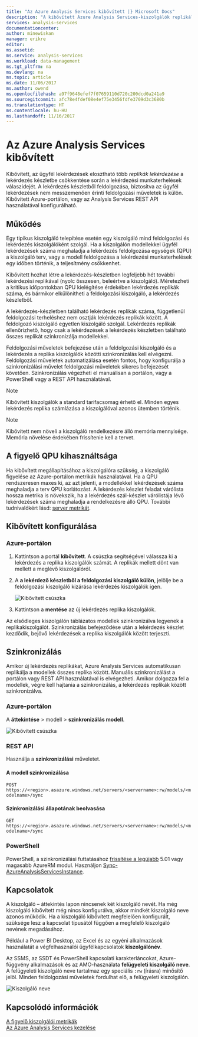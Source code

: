 ```yaml
---
title: "Az Azure Analysis Services kibővített |} Microsoft Docs"
description: "A kibővített Azure Analysis Services-kiszolgálók replikálása"
services: analysis-services
documentationcenter: 
author: minewiskan
manager: erikre
editor: 
ms.assetid: 
ms.service: analysis-services
ms.workload: data-management
ms.tgt_pltfrm: na
ms.devlang: na
ms.topic: article
ms.date: 11/06/2017
ms.author: owend
ms.openlocfilehash: a97f9648efef7f07659110d720c200dcd0a241a9
ms.sourcegitcommit: afc78e4fdef08e4ef75e3456fdfe3709d3c3680b
ms.translationtype: HT
ms.contentlocale: hu-HU
ms.lasthandoff: 11/16/2017
---
```

# <a name="azure-analysis-services-scale-out"></a>Az Azure Analysis Services kibővített

Kibővített, az ügyfél lekérdezések elosztható több *replikák lekérdezése* a lekérdezés készletbe csökkentése során a lekérdezési munkaterhelések válaszidejét. A lekérdezés készletből feldolgozása, biztosítva az ügyfél lekérdezések nem messzemenően érinti feldolgozási műveletek is külön. Kibővített Azure-portálon, vagy az Analysis Services REST API használatával konfigurálható.

## <a name="how-it-works"></a>Működés

Egy tipikus kiszolgáló telepítése esetén egy kiszolgáló mind feldolgozási és lekérdezés kiszolgálóként szolgál. Ha a kiszolgálón modellekkel ügyfél lekérdezések száma meghaladja a lekérdezés feldolgozása egységek (QPU) a kiszolgáló terv, vagy a modell feldolgozása a lekérdezési munkaterhelések egy időben történik, a teljesítmény csökkenhet. 

Kibővített hozhat létre a lekérdezés-készletben legfeljebb hét további lekérdezési replikával (nyolc összesen, beleértve a kiszolgáló). Méretezheti a kritikus időpontokban QPU kielégítése érdekében lekérdezés replikák száma, és bármikor elkülönítheti a feldolgozási kiszolgáló, a lekérdezés készletből. 

A lekérdezés-készletben található lekérdezés replikák száma, függetlenül feldolgozási terheléshez nem osztják lekérdezés replikák között. A feldolgozó kiszolgáló egyetlen kiszolgáló szolgál. Lekérdezés replikák ellenőrizhető, hogy csak a lekérdezések a lekérdezés készletben található összes replikát szinkronizálja modellekkel. 

Feldolgozási műveletek befejezése után a feldolgozási kiszolgáló és a lekérdezés a replika kiszolgálók közötti szinkronizálás kell elvégezni. Feldolgozási műveletek automatizálása esetén fontos, hogy konfigurálja a szinkronizálási művelet feldolgozási műveletek sikeres befejezését követően. Szinkronizálás végezheti el manuálisan a portálon, vagy a PowerShell vagy a REST API használatával.

> [!NOTE]
> Kibővített kiszolgálók a standard tarifacsomag érhető el. Minden egyes lekérdezés replika számlázása a kiszolgálóval azonos ütemben történik.

> [!NOTE]
> Kibővített nem növeli a kiszolgáló rendelkezésre álló memória mennyisége. Memória növelése érdekében frissítenie kell a tervet.

## <a name="monitor-qpu-usage"></a>A figyelő QPU kihasználtsága

 Ha kibővített megállapításához a kiszolgálóra szükség, a kiszolgáló figyelése az Azure-portálon metrikák használatával. Ha a QPU rendszeresen maxes ki, az azt jelenti, a modellekkel lekérdezések száma meghaladja a terv QPU korlátozást. A lekérdezés készlet feladat várólista hossza metrika is növekszik, ha a lekérdezés szál-készlet várólistája lévő lekérdezések száma meghaladja a rendelkezésre álló QPU. További tudnivalókért lásd: [server metrikát](analysis-services-monitor.md).

## <a name="configure-scale-out"></a>Kibővített konfigurálása

### <a name="in-azure-portal"></a>Azure-portálon

1. Kattintson a portál **kibővített**. A csúszka segítségével válassza ki a lekérdezés a replika kiszolgálók számát. A replikák mellett dönt van mellett a meglévő kiszolgálóról.

2. A **a lekérdező készletből a feldolgozási kiszolgáló külön**, jelölje be a feldolgozási kiszolgáló kizárása lekérdezés kiszolgálók igen.

   ![Kibővített csúszka](media/analysis-services-scale-out/aas-scale-out-slider.png)

3. Kattintson a **mentése** az új lekérdezés replika kiszolgálók. 

Az elsődleges kiszolgálón táblázatos modellek szinkronizálva legyenek a replikakiszolgálót. Szinkronizálás befejeződése után a lekérdezés készlet kezdődik, bejövő lekérdezések a replika kiszolgálók között terjeszti. 


## <a name="synchronization"></a>Szinkronizálás 

Amikor új lekérdezés replikákat, Azure Analysis Services automatikusan replikálja a modellek összes replika között. Manuális szinkronizálást a portálon vagy REST API használatával is elvégezheti. Amikor dolgozza fel a modellek, végre kell hajtania a szinkronizálás, a lekérdezés replikák között szinkronizálva.

### <a name="in-azure-portal"></a>Azure-portálon

A **áttekintése** > modell > **szinkronizálás modell**.

![Kibővített csúszka](media/analysis-services-scale-out/aas-scale-out-sync.png)

### <a name="rest-api"></a>REST API
Használja a **szinkronizálási** műveletet.

#### <a name="synchronize-a-model"></a>A modell szinkronizálása   
`POST https://<region>.asazure.windows.net/servers/<servername>:rw/models/<modelname>/sync`

#### <a name="get-sync-status"></a>Szinkronizálási állapotának beolvasása  
`GET https://<region>.asazure.windows.net/servers/<servername>:rw/models/<modelname>/sync`

### <a name="powershell"></a>PowerShell
PowerShell, a szinkronizálási futtatásához [frissítése a legújabb](https://github.com/Azure/azure-powershell/releases) 5.01 vagy magasabb AzureRM modul. Használjon [Sync-AzureAnalysisServicesInstance](https://docs.microsoft.com/en-us/powershell/module/azurerm.analysisservices/sync-azureanalysisservicesinstance).

## <a name="connections"></a>Kapcsolatok

A kiszolgáló – áttekintés lapon nincsenek két kiszolgáló nevét. Ha még kiszolgáló kibővített még nincs konfigurálva, akkor mindkét kiszolgáló neve azonos működik. Ha a kiszolgáló kibővített megfelelően konfigurált, szüksége lesz a kapcsolat típusától függően a megfelelő kiszolgáló nevének megadásához. 

Például a Power BI Desktop, az Excel és az egyéni alkalmazások használatát a végfelhasználói ügyfélkapcsolatok **kiszolgálónév**. 

Az SSMS, az SSDT és PowerShell kapcsolati karakterláncokat, Azure-függvény alkalmazások és az AMO-használata **felügyeleti kiszolgáló neve**. A felügyeleti kiszolgáló neve tartalmaz egy speciális `:rw` (írásra) minősítő jelöl. Minden feldolgozási műveletek fordulhat elő, a felügyeleti kiszolgálón.

![Kiszolgáló neve](media/analysis-services-scale-out/aas-scale-out-name.png)

## <a name="related-information"></a>Kapcsolódó információk

[A figyelő kiszolgálói metrikák](analysis-services-monitor.md)   
[Az Azure Analysis Services kezelése](analysis-services-manage.md) 

